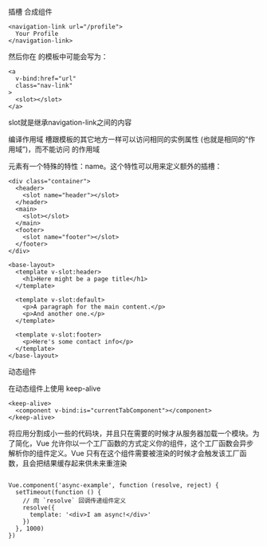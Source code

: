 插槽
合成组件

``` 
<navigation-link url="/profile">
  Your Profile
</navigation-link>
```

然后你在 <navigation-link> 的模板中可能会写为：


``` 
<a
  v-bind:href="url"
  class="nav-link"
>
  <slot></slot>
</a>
```
slot就是继承navigation-link之间的内容

编译作用域
槽跟模板的其它地方一样可以访问相同的实例属性 (也就是相同的“作用域”)，而不能访问 <navigation-link> 的作用域

<slot> 元素有一个特殊的特性：name。这个特性可以用来定义额外的插槽：


``` 
<div class="container">
  <header>
    <slot name="header"></slot>
  </header>
  <main>
    <slot></slot>
  </main>
  <footer>
    <slot name="footer"></slot>
  </footer>
</div>
```


``` 
<base-layout>
  <template v-slot:header>
    <h1>Here might be a page title</h1>
  </template>

  <template v-slot:default>
    <p>A paragraph for the main content.</p>
    <p>And another one.</p>
  </template>

  <template v-slot:footer>
    <p>Here's some contact info</p>
  </template>
</base-layout>

```

动态组件

在动态组件上使用 keep-alive

<!-- 失活的组件将会被缓存！-->

``` 
<keep-alive>
  <component v-bind:is="currentTabComponent"></component>
</keep-alive>

```

将应用分割成小一些的代码块，并且只在需要的时候才从服务器加载一个模块。为了简化，Vue 允许你以一个工厂函数的方式定义你的组件，这个工厂函数会异步解析你的组件定义。Vue 只有在这个组件需要被渲染的时候才会触发该工厂函数，且会把结果缓存起来供未来重渲染

``` 

Vue.component('async-example', function (resolve, reject) {
  setTimeout(function () {
    // 向 `resolve` 回调传递组件定义
    resolve({
      template: '<div>I am async!</div>'
    })
  }, 1000)
})

```
